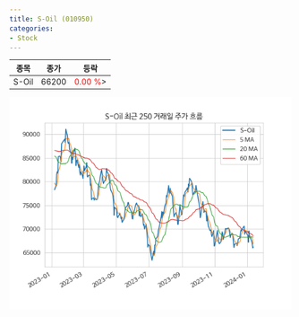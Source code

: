 ```yaml
---
title: S-Oil (010950)
categories:
- Stock
---
```


|종목|종가|등락|
|----|----|----|
|S-Oil|66200|<span style="color: red">0.00 %</span>>|

<!-- more -->

![010950](/assets/images/stock/010950.png)